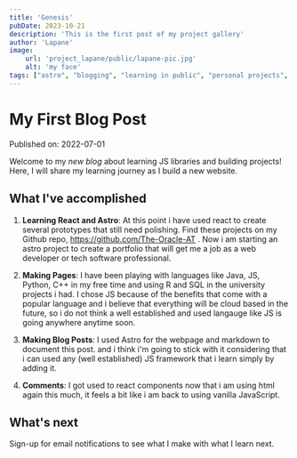 ```yaml
---
title: 'Genesis'
pubDate: 2023-10-21
description: 'This is the first post of my project gallery'
author: 'Lapane'
image:
    url: 'project_lapane/public/lapane-pic.jpg'
    alt: 'my face'
tags: ["astro", "blogging", "learning in public", "personal projects", "web development"]
---
```

# My First Blog Post

Published on: 2022-07-01

Welcome to my _new blog_ about learning JS libraries and building projects! Here, I will share my learning journey as I build a new website.

## What I've accomplished

1. **Learning React and Astro**: At this point i have used react to create several prototypes that still need polishing. Find these projects on my Github repo, https://github.com/The-Oracle-AT . Now i am starting an astro project to create a portfolio that will get me a job as a web developer or tech software professional.

2. **Making Pages**: I have been playing with languages like Java, JS, Python, C++ in my free time and using R and SQL in the university projects i had. I chose JS because of the benefits that come with a popular language and i believe that everything will be
cloud based in the future, so i do not think a well established and used langauge like JS is going anywhere anytime soon.

3. **Making Blog Posts**: I used Astro for the webpage and markdown to document this post. and i think i'm going to stick with it considering that i can used any (well established) JS framework that i learn simply by adding it.

4. **Comments**: I got used to react components now that i am using html again this much,
it feels a bit like i am back to using vanilla JavaScript.

## What's next

Sign-up for email notifications to see what I make with what I learn next.